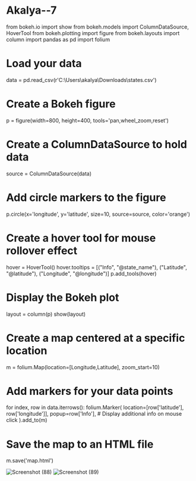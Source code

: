 # Akalya--7
from bokeh.io import show
from bokeh.models import ColumnDataSource, HoverTool
from bokeh.plotting import figure
from bokeh.layouts import column
import pandas as pd
import folium
# Load your data
data = pd.read_csv(r'C:\Users\akalya\Downloads\states.csv')
# Create a Bokeh figure
p = figure(width=800, height=400, tools='pan,wheel_zoom,reset')
# Create a ColumnDataSource to hold data
source = ColumnDataSource(data)
# Add circle markers to the figure
p.circle(x='longitude', y='latitude', size=10, source=source, color='orange')
# Create a hover tool for mouse rollover effect
hover = HoverTool()
hover.tooltips = [("Info", "@state_name"), ("Latitude", "@latitude"), ("Longitude", "@longitude")]
p.add_tools(hover)
# Display the Bokeh plot
layout = column(p)
show(layout)
# Create a map centered at a specific location
m = folium.Map(location=[Longitude,Latitude], zoom_start=10)
# Add markers for your data points
for index, row in data.iterrows():
    folium.Marker(
        location=[row['latitude'], row['longitude']],
        popup=row['Info'],  # Display additional info on mouse click
    ).add_to(m)
# Save the map to an HTML file
m.save('map.html')

![Screenshot (88)](https://github.com/user-attachments/assets/842b082e-635d-413c-a0cd-0a575eff712f)
![Screenshot (89)](https://github.com/user-attachments/assets/13f968db-0766-41eb-b28c-35bc5e90a889)
